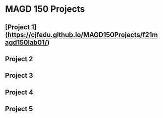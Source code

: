 # MAGD 150 Projects

## [Project 1] (https://cjfedu.github.io/MAGD150Projects/f21magd150lab01/)

## Project 2

## Project 3

## Project 4

## Project 5
 
